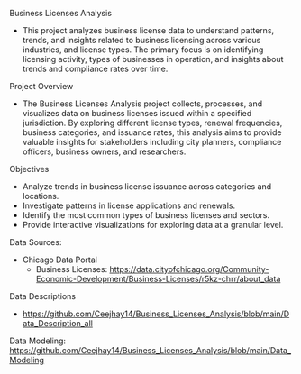 Business Licenses Analysis

  - This project analyzes business license data to understand patterns, trends, and insights related to business licensing across various industries, and license types. The primary focus is on identifying licensing activity, types of businesses in operation, and insights about trends and compliance rates over time.

Project Overview
  - The Business Licenses Analysis project collects, processes, and visualizes data on business licenses issued within a specified jurisdiction. By exploring different license types, renewal frequencies, business categories, and issuance rates, this analysis aims to provide valuable insights for stakeholders including city planners, compliance officers, business owners, and researchers.

Objectives
  - Analyze trends in business license issuance across categories and locations.
  - Investigate patterns in license applications and renewals.
  - Identify the most common types of business licenses and sectors.
  - Provide interactive visualizations for exploring data at a granular level.

Data Sources:
  - Chicago Data Portal
    - Business Licenses: https://data.cityofchicago.org/Community-Economic-Development/Business-Licenses/r5kz-chrr/about_data

Data Descriptions
  - https://github.com/Ceejhay14/Business_Licenses_Analysis/blob/main/Data_Description_all
 
Data Modeling: https://github.com/Ceejhay14/Business_Licenses_Analysis/blob/main/Data_Modeling

